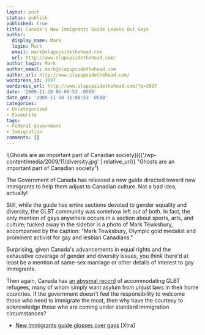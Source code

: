 ```yaml
---
layout: post
status: publish
published: true
title: Canada's New Immigrants Guide Leaves Out Gays
author:
  display_name: Mark
  login: Mark
  email: mark@slapupsidethehead.com
  url: http://www.slapupsidethehead.com/
author_login: Mark
author_email: mark@slapupsidethehead.com
author_url: http://www.slapupsidethehead.com/
wordpress_id: 3097
wordpress_url: http://www.slapupsidethehead.com/?p=3097
date: '2009-11-20 06:00:53 -0500'
date_gmt: '2009-11-20 11:00:53 -0500'
categories:
- Uncategorized
- Favourite
tags:
- Federal Government
- Immigration
comments: []
---
```

![Ghosts are an important part of Canadian society]({{'/wp-content/media/2009/11/diversity.jpg' | relative_url}} "Ghosts are an important part of Canadian society")

The Government of Canada has released a new guide directed toward new immigrants to help them adjust to Canadian culture. Not a bad idea, actually!

Still, while the guide has entire sections devoted to gender equality and diversity, the GLBT community was somehow left out of both. In fact, the only mention of gays anywhere occurs in a section about sports, arts, and culture; tucked away in the sidebar is a photo of Mark Tewksbury, accompanied by the caption: "Mark Tewksbury, Olympic gold medalist and prominent activist for gay and lesbian Canadians."

Surprising, given Canada's advancements in equal rights and the exhaustive coverage of gender and diversity issues, you think there'd at least be a mention of same-sex marriage or other details of interest to gay immigrants.

Then again, Canada has [an abysmal record](http://www.slapupsidethehead.com/tag/refugees/ "Things aren't improving, either.") of accommodating GLBT refugees, many of whom simply want asylum from unjust laws in their home countries. If the government doesn't feel the responsibility to welcome those who need to immigrate the most, then why have the courtesy to acknowledge those who are coming under standard immigration circumstances?

- [New immigrants guide glosses over gays](http://www.xtra.ca/public/National/New_immigrants_guide_glosses_over_gays-7837.aspx) [Xtra]
